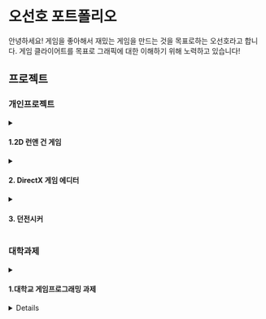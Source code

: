 <h1>오선호 포트폴리오</h2>
<line>
안녕하세요! 게임을 좋아해서 재밌는 게임을 만드는 것을 목표로하는 오선호라고 합니다.
게임 클라이어트를 목표로 그래픽에 대한 이해하기 위해 노력하고 있습니다!
<line>
  
<h2>프로젝트</h3>
<line>
<h3>개인프로젝트</h3>
<details>
   <summary><h4>1.2D 런앤 건 게임</h4></summary>
  <blockquote>
    진행 기간 :2023년 1월 16일 ~ 2023년 4월 25일
  </blockquote>
</details>
  
<details>
  <summary><h4>2. DirectX 게임 에디터</h4></summary>
  <blockquote>
  진행 기간 :2024년 7월 15일 ~ 2024년 8월 18일
  </blockquote>
</details>

<details>
<summary><h4>3. 던전시커</h4></summary>
<blockquote>
진행 기간 :2024년 8월 21일 ~ 
</blockquote>
</details>

<h3>대학과제</h3>
<details>
<summary><h4>1.대학교 게임프로그래밍 과제</h4></summary>
<blockquote>
<img src="./대학과제썸네일.png">
진행 기간 :2023년 5월 3일 ~ 2023년 6월 13일
</blockquote>
</details>

<details>
</summary><h4>2.대학교 졸업작품</h4></summary>
<blockquote>
진행 기간 :2023년 8월 26일 ~ 2023년 10월 31일
</blockquote>
</details>
